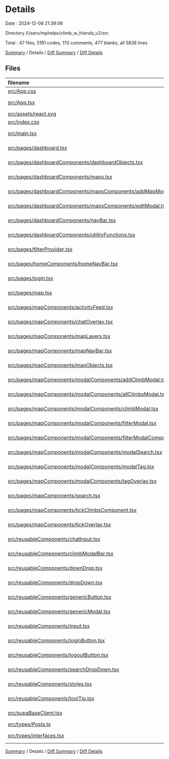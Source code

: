 # Details

Date : 2024-12-08 21:39:06

Directory /Users/mphelps/climb_w_friends_v2/src

Total : 47 files, 5191 codes, 170 comments, 477 blanks, all 5838 lines

[Summary](results.md) / Details / [Diff Summary](diff.md) / [Diff Details](diff-details.md)

## Files

| filename                                                                                                                                                                      | language       | code | comment | blank | total |
| :---------------------------------------------------------------------------------------------------------------------------------------------------------------------------- | :------------- | ---: | ------: | ----: | ----: |
| [src/App.css](/src/App.css)                                                                                                                                                   | CSS            |   37 |       0 |     6 |    43 |
| [src/App.tsx](/src/App.tsx)                                                                                                                                                   | TypeScript JSX |   11 |      32 |     3 |    46 |
| [src/assets/react.svg](/src/assets/react.svg)                                                                                                                                 | XML            |    1 |       0 |     0 |     1 |
| [src/index.css](/src/index.css)                                                                                                                                               | CSS            |   64 |       0 |     9 |    73 |
| [src/main.tsx](/src/main.tsx)                                                                                                                                                 | TypeScript JSX |   31 |       2 |     3 |    36 |
| [src/pages/dashboard.tsx](/src/pages/dashboard.tsx)                                                                                                                           | TypeScript JSX |   26 |       0 |     4 |    30 |
| [src/pages/dashboardComponents/dashboardObjects.tsx](/src/pages/dashboardComponents/dashboardObjects.tsx)                                                                     | TypeScript JSX |  377 |       0 |     2 |   379 |
| [src/pages/dashboardComponents/maps.tsx](/src/pages/dashboardComponents/maps.tsx)                                                                                             | TypeScript JSX |  203 |       3 |    19 |   225 |
| [src/pages/dashboardComponents/mapsComponents/addMapModal.tsx](/src/pages/dashboardComponents/mapsComponents/addMapModal.tsx)                                                 | TypeScript JSX |  101 |       1 |    10 |   112 |
| [src/pages/dashboardComponents/mapsComponents/editModal.tsx](/src/pages/dashboardComponents/mapsComponents/editModal.tsx)                                                     | TypeScript JSX |  275 |       0 |    19 |   294 |
| [src/pages/dashboardComponents/navBar.tsx](/src/pages/dashboardComponents/navBar.tsx)                                                                                         | TypeScript JSX |   57 |       0 |     6 |    63 |
| [src/pages/dashboardComponents/utilityFunctions.tsx](/src/pages/dashboardComponents/utilityFunctions.tsx)                                                                     | TypeScript JSX |  166 |      14 |    22 |   202 |
| [src/pages/filterProvider.tsx](/src/pages/filterProvider.tsx)                                                                                                                 | TypeScript JSX |   28 |       0 |     7 |    35 |
| [src/pages/homeComponents/homeNavBar.tsx](/src/pages/homeComponents/homeNavBar.tsx)                                                                                           | TypeScript JSX |   40 |       0 |     4 |    44 |
| [src/pages/login.tsx](/src/pages/login.tsx)                                                                                                                                   | TypeScript JSX |   97 |      22 |     9 |   128 |
| [src/pages/map.tsx](/src/pages/map.tsx)                                                                                                                                       | TypeScript JSX |  241 |      14 |    43 |   298 |
| [src/pages/mapComponents/activityFeed.tsx](/src/pages/mapComponents/activityFeed.tsx)                                                                                         | TypeScript JSX |   62 |       1 |     9 |    72 |
| [src/pages/mapComponents/chatOverlay.tsx](/src/pages/mapComponents/chatOverlay.tsx)                                                                                           | TypeScript JSX |   89 |       1 |     9 |    99 |
| [src/pages/mapComponents/mapLayers.tsx](/src/pages/mapComponents/mapLayers.tsx)                                                                                               | TypeScript JSX |  298 |      45 |    29 |   372 |
| [src/pages/mapComponents/mapNavBar.tsx](/src/pages/mapComponents/mapNavBar.tsx)                                                                                               | TypeScript JSX |   95 |       0 |     3 |    98 |
| [src/pages/mapComponents/mapObjects.tsx](/src/pages/mapComponents/mapObjects.tsx)                                                                                             | TypeScript JSX |  462 |       0 |    13 |   475 |
| [src/pages/mapComponents/modalComponents/addClimbModal.tsx](/src/pages/mapComponents/modalComponents/addClimbModal.tsx)                                                       | TypeScript JSX |  280 |      11 |    28 |   319 |
| [src/pages/mapComponents/modalComponents/allClimbsModal.tsx](/src/pages/mapComponents/modalComponents/allClimbsModal.tsx)                                                     | TypeScript JSX |   26 |       0 |     4 |    30 |
| [src/pages/mapComponents/modalComponents/climbModal.tsx](/src/pages/mapComponents/modalComponents/climbModal.tsx)                                                             | TypeScript JSX |  225 |       2 |    29 |   256 |
| [src/pages/mapComponents/modalComponents/filterModal.tsx](/src/pages/mapComponents/modalComponents/filterModal.tsx)                                                           | TypeScript JSX |  258 |       3 |    24 |   285 |
| [src/pages/mapComponents/modalComponents/filterModalComponents.tsx/GradeDropDowns.tsx](/src/pages/mapComponents/modalComponents/filterModalComponents.tsx/GradeDropDowns.tsx) | TypeScript JSX |   67 |       0 |     6 |    73 |
| [src/pages/mapComponents/modalComponents/modalSearch.tsx](/src/pages/mapComponents/modalComponents/modalSearch.tsx)                                                           | TypeScript JSX |   82 |       1 |    12 |    95 |
| [src/pages/mapComponents/modalComponents/modalTag.tsx](/src/pages/mapComponents/modalComponents/modalTag.tsx)                                                                 | TypeScript JSX |  120 |       4 |    15 |   139 |
| [src/pages/mapComponents/modalComponents/tagOverlay.tsx](/src/pages/mapComponents/modalComponents/tagOverlay.tsx)                                                             | TypeScript JSX |   16 |       0 |     2 |    18 |
| [src/pages/mapComponents/search.tsx](/src/pages/mapComponents/search.tsx)                                                                                                     | TypeScript JSX |   51 |       5 |     2 |    58 |
| [src/pages/mapComponents/tickClimbsComponent.tsx](/src/pages/mapComponents/tickClimbsComponent.tsx)                                                                           | TypeScript JSX |   46 |       1 |     4 |    51 |
| [src/pages/mapComponents/tickOverlay.tsx](/src/pages/mapComponents/tickOverlay.tsx)                                                                                           | TypeScript JSX |  108 |       0 |    11 |   119 |
| [src/reusableComponents/chatInput.tsx](/src/reusableComponents/chatInput.tsx)                                                                                                 | TypeScript JSX |   34 |       0 |     4 |    38 |
| [src/reusableComponents/climbModalBar.tsx](/src/reusableComponents/climbModalBar.tsx)                                                                                         | TypeScript JSX |  253 |       3 |    18 |   274 |
| [src/reusableComponents/downDrop.tsx](/src/reusableComponents/downDrop.tsx)                                                                                                   | TypeScript JSX |   51 |       0 |     2 |    53 |
| [src/reusableComponents/dropDown.tsx](/src/reusableComponents/dropDown.tsx)                                                                                                   | TypeScript JSX |   89 |       0 |     9 |    98 |
| [src/reusableComponents/genericButton.tsx](/src/reusableComponents/genericButton.tsx)                                                                                         | TypeScript JSX |   27 |       0 |     1 |    28 |
| [src/reusableComponents/genericModal.tsx](/src/reusableComponents/genericModal.tsx)                                                                                           | TypeScript JSX |   49 |       2 |     4 |    55 |
| [src/reusableComponents/input.tsx](/src/reusableComponents/input.tsx)                                                                                                         | TypeScript JSX |   46 |       0 |     7 |    53 |
| [src/reusableComponents/loginButton.tsx](/src/reusableComponents/loginButton.tsx)                                                                                             | TypeScript JSX |   18 |       0 |     4 |    22 |
| [src/reusableComponents/logoutButton.tsx](/src/reusableComponents/logoutButton.tsx)                                                                                           | TypeScript JSX |   22 |       0 |     4 |    26 |
| [src/reusableComponents/searchDropDown.tsx](/src/reusableComponents/searchDropDown.tsx)                                                                                       | TypeScript JSX |   50 |       0 |     6 |    56 |
| [src/reusableComponents/styles.tsx](/src/reusableComponents/styles.tsx)                                                                                                       | TypeScript JSX |  332 |       0 |    22 |   354 |
| [src/reusableComponents/toolTip.tsx](/src/reusableComponents/toolTip.tsx)                                                                                                     | TypeScript JSX |   65 |       2 |     6 |    73 |
| [src/supaBaseClient.tsx](/src/supaBaseClient.tsx)                                                                                                                             | TypeScript JSX |   45 |       1 |    12 |    58 |
| [src/types/Posts.ts](/src/types/Posts.ts)                                                                                                                                     | TypeScript     |    5 |       0 |     1 |     6 |
| [src/types/interfaces.tsx](/src/types/interfaces.tsx)                                                                                                                         | TypeScript JSX |   65 |       0 |    11 |    76 |

[Summary](results.md) / Details / [Diff Summary](diff.md) / [Diff Details](diff-details.md)
